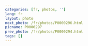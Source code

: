 ```yaml
---
categories: [fr, photos, '']
lang: fr
layout: photo
next_photo: /fr/photos/P0000296.html
picname: P0000297
prev_photo: /fr/photos/P0000294.html
tags: []
---
```

